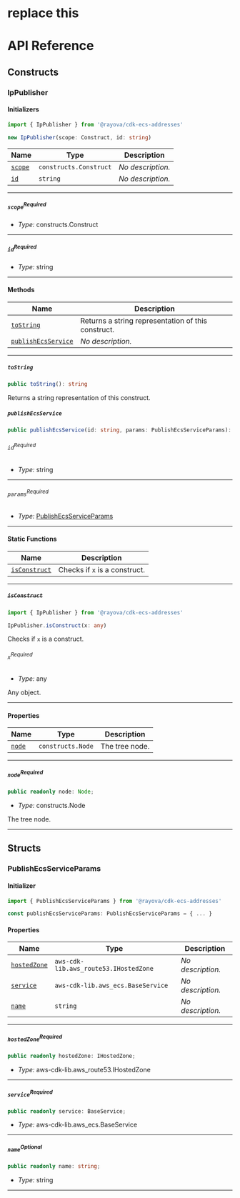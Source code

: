 # replace this
# API Reference <a name="API Reference" id="api-reference"></a>

## Constructs <a name="Constructs" id="Constructs"></a>

### IpPublisher <a name="IpPublisher" id="@rayova/cdk-ecs-addresses.IpPublisher"></a>

#### Initializers <a name="Initializers" id="@rayova/cdk-ecs-addresses.IpPublisher.Initializer"></a>

```typescript
import { IpPublisher } from '@rayova/cdk-ecs-addresses'

new IpPublisher(scope: Construct, id: string)
```

| **Name** | **Type** | **Description** |
| --- | --- | --- |
| <code><a href="#@rayova/cdk-ecs-addresses.IpPublisher.Initializer.parameter.scope">scope</a></code> | <code>constructs.Construct</code> | *No description.* |
| <code><a href="#@rayova/cdk-ecs-addresses.IpPublisher.Initializer.parameter.id">id</a></code> | <code>string</code> | *No description.* |

---

##### `scope`<sup>Required</sup> <a name="scope" id="@rayova/cdk-ecs-addresses.IpPublisher.Initializer.parameter.scope"></a>

- *Type:* constructs.Construct

---

##### `id`<sup>Required</sup> <a name="id" id="@rayova/cdk-ecs-addresses.IpPublisher.Initializer.parameter.id"></a>

- *Type:* string

---

#### Methods <a name="Methods" id="Methods"></a>

| **Name** | **Description** |
| --- | --- |
| <code><a href="#@rayova/cdk-ecs-addresses.IpPublisher.toString">toString</a></code> | Returns a string representation of this construct. |
| <code><a href="#@rayova/cdk-ecs-addresses.IpPublisher.publishEcsService">publishEcsService</a></code> | *No description.* |

---

##### `toString` <a name="toString" id="@rayova/cdk-ecs-addresses.IpPublisher.toString"></a>

```typescript
public toString(): string
```

Returns a string representation of this construct.

##### `publishEcsService` <a name="publishEcsService" id="@rayova/cdk-ecs-addresses.IpPublisher.publishEcsService"></a>

```typescript
public publishEcsService(id: string, params: PublishEcsServiceParams): void
```

###### `id`<sup>Required</sup> <a name="id" id="@rayova/cdk-ecs-addresses.IpPublisher.publishEcsService.parameter.id"></a>

- *Type:* string

---

###### `params`<sup>Required</sup> <a name="params" id="@rayova/cdk-ecs-addresses.IpPublisher.publishEcsService.parameter.params"></a>

- *Type:* <a href="#@rayova/cdk-ecs-addresses.PublishEcsServiceParams">PublishEcsServiceParams</a>

---

#### Static Functions <a name="Static Functions" id="Static Functions"></a>

| **Name** | **Description** |
| --- | --- |
| <code><a href="#@rayova/cdk-ecs-addresses.IpPublisher.isConstruct">isConstruct</a></code> | Checks if `x` is a construct. |

---

##### ~~`isConstruct`~~ <a name="isConstruct" id="@rayova/cdk-ecs-addresses.IpPublisher.isConstruct"></a>

```typescript
import { IpPublisher } from '@rayova/cdk-ecs-addresses'

IpPublisher.isConstruct(x: any)
```

Checks if `x` is a construct.

###### `x`<sup>Required</sup> <a name="x" id="@rayova/cdk-ecs-addresses.IpPublisher.isConstruct.parameter.x"></a>

- *Type:* any

Any object.

---

#### Properties <a name="Properties" id="Properties"></a>

| **Name** | **Type** | **Description** |
| --- | --- | --- |
| <code><a href="#@rayova/cdk-ecs-addresses.IpPublisher.property.node">node</a></code> | <code>constructs.Node</code> | The tree node. |

---

##### `node`<sup>Required</sup> <a name="node" id="@rayova/cdk-ecs-addresses.IpPublisher.property.node"></a>

```typescript
public readonly node: Node;
```

- *Type:* constructs.Node

The tree node.

---


## Structs <a name="Structs" id="Structs"></a>

### PublishEcsServiceParams <a name="PublishEcsServiceParams" id="@rayova/cdk-ecs-addresses.PublishEcsServiceParams"></a>

#### Initializer <a name="Initializer" id="@rayova/cdk-ecs-addresses.PublishEcsServiceParams.Initializer"></a>

```typescript
import { PublishEcsServiceParams } from '@rayova/cdk-ecs-addresses'

const publishEcsServiceParams: PublishEcsServiceParams = { ... }
```

#### Properties <a name="Properties" id="Properties"></a>

| **Name** | **Type** | **Description** |
| --- | --- | --- |
| <code><a href="#@rayova/cdk-ecs-addresses.PublishEcsServiceParams.property.hostedZone">hostedZone</a></code> | <code>aws-cdk-lib.aws_route53.IHostedZone</code> | *No description.* |
| <code><a href="#@rayova/cdk-ecs-addresses.PublishEcsServiceParams.property.service">service</a></code> | <code>aws-cdk-lib.aws_ecs.BaseService</code> | *No description.* |
| <code><a href="#@rayova/cdk-ecs-addresses.PublishEcsServiceParams.property.name">name</a></code> | <code>string</code> | *No description.* |

---

##### `hostedZone`<sup>Required</sup> <a name="hostedZone" id="@rayova/cdk-ecs-addresses.PublishEcsServiceParams.property.hostedZone"></a>

```typescript
public readonly hostedZone: IHostedZone;
```

- *Type:* aws-cdk-lib.aws_route53.IHostedZone

---

##### `service`<sup>Required</sup> <a name="service" id="@rayova/cdk-ecs-addresses.PublishEcsServiceParams.property.service"></a>

```typescript
public readonly service: BaseService;
```

- *Type:* aws-cdk-lib.aws_ecs.BaseService

---

##### `name`<sup>Optional</sup> <a name="name" id="@rayova/cdk-ecs-addresses.PublishEcsServiceParams.property.name"></a>

```typescript
public readonly name: string;
```

- *Type:* string

---



